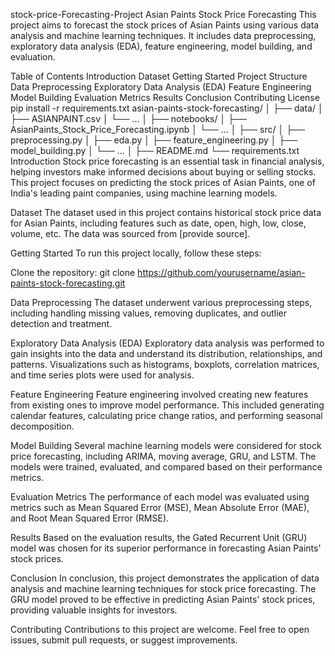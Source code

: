 stock-price-Forecasting-Project
Asian Paints Stock Price Forecasting
This project aims to forecast the stock prices of Asian Paints using various data analysis and machine learning techniques. It includes data preprocessing, exploratory data analysis (EDA), feature engineering, model building, and evaluation.

Table of Contents
Introduction
Dataset
Getting Started
Project Structure
Data Preprocessing
Exploratory Data Analysis (EDA)
Feature Engineering
Model Building
Evaluation Metrics
Results
Conclusion
Contributing
License pip install -r requirements.txt asian-paints-stock-forecasting/ │ ├── data/ │ ├── ASIANPAINT.csv │ └── ... │ ├── notebooks/ │ ├── AsianPaints_Stock_Price_Forecasting.ipynb │ └── ... │ ├── src/ │ ├── preprocessing.py │ ├── eda.py │ ├── feature_engineering.py │ ├── model_building.py │ └── ... │ ├── README.md └── requirements.txt
Introduction
Stock price forecasting is an essential task in financial analysis, helping investors make informed decisions about buying or selling stocks. This project focuses on predicting the stock prices of Asian Paints, one of India's leading paint companies, using machine learning models.

Dataset
The dataset used in this project contains historical stock price data for Asian Paints, including features such as date, open, high, low, close, volume, etc. The data was sourced from [provide source].

Getting Started
To run this project locally, follow these steps:

Clone the repository:
git clone https://github.com/yourusername/asian-paints-stock-forecasting.git

Data Preprocessing
The dataset underwent various preprocessing steps, including handling missing values, removing duplicates, and outlier detection and treatment.

Exploratory Data Analysis (EDA)
Exploratory data analysis was performed to gain insights into the data and understand its distribution, relationships, and patterns. Visualizations such as histograms, boxplots, correlation matrices, and time series plots were used for analysis.

Feature Engineering
Feature engineering involved creating new features from existing ones to improve model performance. This included generating calendar features, calculating price change ratios, and performing seasonal decomposition.

Model Building
Several machine learning models were considered for stock price forecasting, including ARIMA, moving average, GRU, and LSTM. The models were trained, evaluated, and compared based on their performance metrics.

Evaluation Metrics
The performance of each model was evaluated using metrics such as Mean Squared Error (MSE), Mean Absolute Error (MAE), and Root Mean Squared Error (RMSE).

Results
Based on the evaluation results, the Gated Recurrent Unit (GRU) model was chosen for its superior performance in forecasting Asian Paints' stock prices.

Conclusion
In conclusion, this project demonstrates the application of data analysis and machine learning techniques for stock price forecasting. The GRU model proved to be effective in predicting Asian Paints' stock prices, providing valuable insights for investors.

Contributing
Contributions to this project are welcome. Feel free to open issues, submit pull requests, or suggest improvements.

